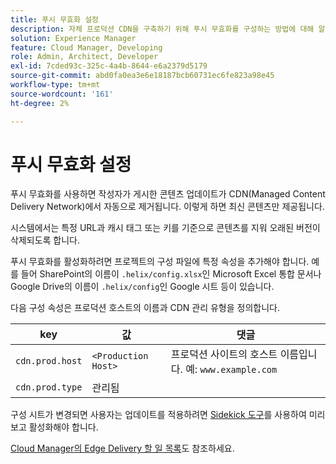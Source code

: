 ```yaml
---
title: 푸시 무효화 설정
description: 자체 프로덕션 CDN을 구축하기 위해 푸시 무효화를 구성하는 방법에 대해 알아봅니다.
solution: Experience Manager
feature: Cloud Manager, Developing
role: Admin, Architect, Developer
exl-id: 7cded93c-325c-4a4b-8644-e6a2379d5179
source-git-commit: abd0fa0ea3e6e18187bcb60731ec6fe823a98e45
workflow-type: tm+mt
source-wordcount: '161'
ht-degree: 2%

---
```


# 푸시 무효화 설정

푸시 무효화를 사용하면 작성자가 게시한 콘텐츠 업데이트가 CDN(Managed Content Delivery Network)에서 자동으로 제거됩니다. 이렇게 하면 최신 콘텐츠만 제공됩니다.

시스템에서는 특정 URL과 캐시 태그 또는 키를 기준으로 콘텐츠를 지워 오래된 버전이 삭제되도록 합니다.

푸시 무효화를 활성화하려면 프로젝트의 구성 파일에 특정 속성을 추가해야 합니다. 예를 들어 SharePoint의 이름이 `.helix/config.xlsx`인 Microsoft Excel 통합 문서나 Google Drive의 이름이 `.helix/config`인 Google 시트 등이 있습니다.

다음 구성 속성은 프로덕션 호스트의 이름과 CDN 관리 유형을 정의합니다.

| key | 값 | 댓글 |
| --- | --- | --- |
| `cdn.prod.host` | `<Production Host>` | 프로덕션 사이트의 호스트 이름입니다. 예: `www.example.com` |
| `cdn.prod.type` | 관리됨 |   |

구성 시트가 변경되면 사용자는 업데이트를 적용하려면 [Sidekick 도구](/help/edge/docs/sidekick.md)를 사용하여 미리 보고 활성화해야 합니다.

[Cloud Manager의 Edge Delivery 할 일 목록](/help/implementing/cloud-manager/edge-delivery/introduction-to-edge-delivery-services.md#ed-todo-list)도 참조하세요.

